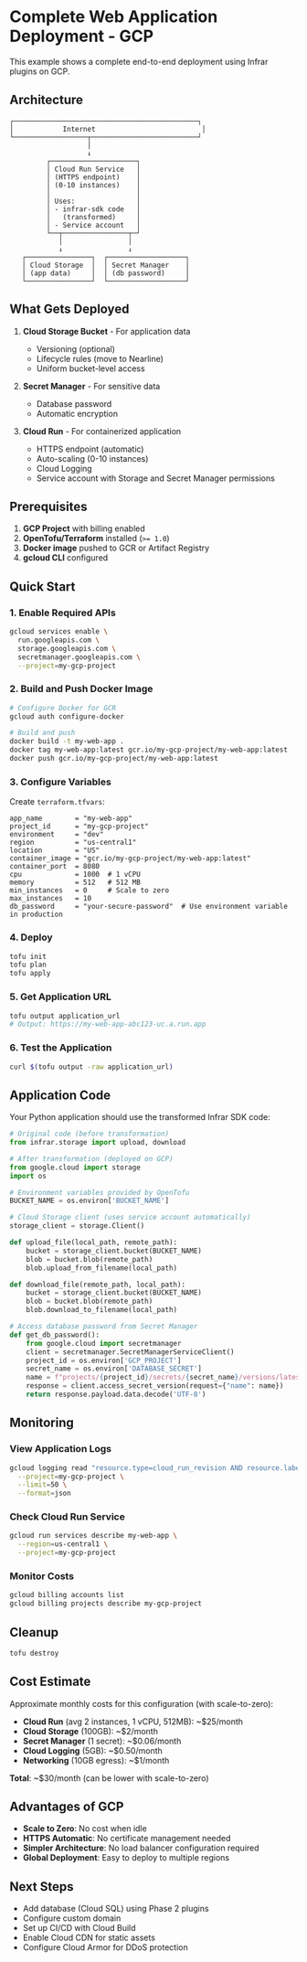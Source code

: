 # Complete Web Application Deployment - GCP

This example shows a complete end-to-end deployment using Infrar plugins on GCP.

## Architecture

```
┌─────────────────────────────────────────────┐
│            Internet                          │
└──────────────────┬──────────────────────────┘
                   │
                   ↓
         ┌─────────────────────┐
         │ Cloud Run Service   │
         │ (HTTPS endpoint)    │
         │ (0-10 instances)    │
         │                     │
         │ Uses:               │
         │ - infrar-sdk code   │
         │   (transformed)     │
         │ - Service account   │
         └──┬────────────────┬─┘
            │                │
            ↓                ↓
   ┌────────────────┐  ┌───────────────────┐
   │ Cloud Storage  │  │ Secret Manager    │
   │ (app data)     │  │ (db password)     │
   └────────────────┘  └───────────────────┘
```

## What Gets Deployed

1. **Cloud Storage Bucket** - For application data
   - Versioning (optional)
   - Lifecycle rules (move to Nearline)
   - Uniform bucket-level access

2. **Secret Manager** - For sensitive data
   - Database password
   - Automatic encryption

3. **Cloud Run** - For containerized application
   - HTTPS endpoint (automatic)
   - Auto-scaling (0-10 instances)
   - Cloud Logging
   - Service account with Storage and Secret Manager permissions

## Prerequisites

1. **GCP Project** with billing enabled
2. **OpenTofu/Terraform** installed (`>= 1.0`)
3. **Docker image** pushed to GCR or Artifact Registry
4. **gcloud CLI** configured

## Quick Start

### 1. Enable Required APIs

```bash
gcloud services enable \
  run.googleapis.com \
  storage.googleapis.com \
  secretmanager.googleapis.com \
  --project=my-gcp-project
```

### 2. Build and Push Docker Image

```bash
# Configure Docker for GCR
gcloud auth configure-docker

# Build and push
docker build -t my-web-app .
docker tag my-web-app:latest gcr.io/my-gcp-project/my-web-app:latest
docker push gcr.io/my-gcp-project/my-web-app:latest
```

### 3. Configure Variables

Create `terraform.tfvars`:

```hcl
app_name        = "my-web-app"
project_id      = "my-gcp-project"
environment     = "dev"
region          = "us-central1"
location        = "US"
container_image = "gcr.io/my-gcp-project/my-web-app:latest"
container_port  = 8080
cpu             = 1000  # 1 vCPU
memory          = 512   # 512 MB
min_instances   = 0     # Scale to zero
max_instances   = 10
db_password     = "your-secure-password"  # Use environment variable in production
```

### 4. Deploy

```bash
tofu init
tofu plan
tofu apply
```

### 5. Get Application URL

```bash
tofu output application_url
# Output: https://my-web-app-abc123-uc.a.run.app
```

### 6. Test the Application

```bash
curl $(tofu output -raw application_url)
```

## Application Code

Your Python application should use the transformed Infrar SDK code:

```python
# Original code (before transformation)
from infrar.storage import upload, download

# After transformation (deployed on GCP)
from google.cloud import storage
import os

# Environment variables provided by OpenTofu
BUCKET_NAME = os.environ['BUCKET_NAME']

# Cloud Storage client (uses service account automatically)
storage_client = storage.Client()

def upload_file(local_path, remote_path):
    bucket = storage_client.bucket(BUCKET_NAME)
    blob = bucket.blob(remote_path)
    blob.upload_from_filename(local_path)

def download_file(remote_path, local_path):
    bucket = storage_client.bucket(BUCKET_NAME)
    blob = bucket.blob(remote_path)
    blob.download_to_filename(local_path)

# Access database password from Secret Manager
def get_db_password():
    from google.cloud import secretmanager
    client = secretmanager.SecretManagerServiceClient()
    project_id = os.environ['GCP_PROJECT']
    secret_name = os.environ['DATABASE_SECRET']
    name = f"projects/{project_id}/secrets/{secret_name}/versions/latest"
    response = client.access_secret_version(request={"name": name})
    return response.payload.data.decode('UTF-8')
```

## Monitoring

### View Application Logs

```bash
gcloud logging read "resource.type=cloud_run_revision AND resource.labels.service_name=my-web-app" \
  --project=my-gcp-project \
  --limit=50 \
  --format=json
```

### Check Cloud Run Service

```bash
gcloud run services describe my-web-app \
  --region=us-central1 \
  --project=my-gcp-project
```

### Monitor Costs

```bash
gcloud billing accounts list
gcloud billing projects describe my-gcp-project
```

## Cleanup

```bash
tofu destroy
```

## Cost Estimate

Approximate monthly costs for this configuration (with scale-to-zero):

- **Cloud Run** (avg 2 instances, 1 vCPU, 512MB): ~$25/month
- **Cloud Storage** (100GB): ~$2/month
- **Secret Manager** (1 secret): ~$0.06/month
- **Cloud Logging** (5GB): ~$0.50/month
- **Networking** (10GB egress): ~$1/month

**Total**: ~$30/month (can be lower with scale-to-zero)

## Advantages of GCP

- **Scale to Zero**: No cost when idle
- **HTTPS Automatic**: No certificate management needed
- **Simpler Architecture**: No load balancer configuration required
- **Global Deployment**: Easy to deploy to multiple regions

## Next Steps

- Add database (Cloud SQL) using Phase 2 plugins
- Configure custom domain
- Set up CI/CD with Cloud Build
- Enable Cloud CDN for static assets
- Configure Cloud Armor for DDoS protection
